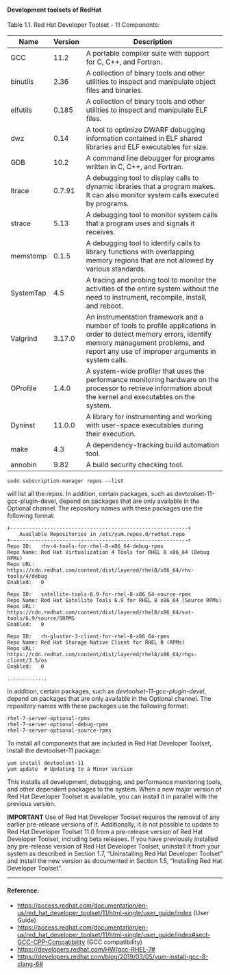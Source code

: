 #### Development toolsets of RedHat
Table 1.1. Red Hat Developer Toolset - 11 Components:

|Name |	Version	|Description |
|-----|---------|------------|
|GCC       | 11.2  | A portable compiler suite with support for C, C++, and Fortran.|
|binutils  | 2.36  | A collection of binary tools and other utilities to inspect and manipulate object files and binaries.|
|elfutils  | 0.185 | A collection of binary tools and other utilities to inspect and manipulate ELF files.|
|dwz       | 0.14  | A tool to optimize DWARF debugging information contained in ELF shared libraries and ELF executables for size.|
|GDB       | 10.2  | A command line debugger for programs written in C, C++, and Fortran.|
|ltrace    | 0.7.91| A debugging tool to display calls to dynamic libraries that a program makes. It can also monitor system calls executed by programs.|
|strace    | 5.13  | A debugging tool to monitor system calls that a program uses and signals it receives.|
|memstomp  | 0.1.5 | A debugging tool to identify calls to library functions with overlapping memory regions that are not allowed by various standards.|
|SystemTap | 4.5   | A tracing and probing tool to monitor the activities of the entire system without the need to instrument, recompile, install, and reboot.|
|Valgrind  | 3.17.0| An instrumentation framework and a number of tools to profile applications in order to detect memory errors, identify memory management problems, and report any use of improper arguments in system calls.|
|OProfile  | 1.4.0 | A system-wide profiler that uses the performance monitoring hardware on the processor to retrieve information about the kernel and executables on the system.|
|Dyninst   | 11.0.0| A library for instrumenting and working with user-space executables during their execution.|
|make      | 4.3   | A dependency-tracking build automation tool.|
|annobin   | 9.82  | A build security checking tool.|


```
sudo subscription-manager repos --list
```
will list all the repos. In addition, certain packages, such as devtoolset-11-gcc-plugin-devel, depend on packages that are only available in the Optional channel. The repository names with these packages use the following format:


```
+----------------------------------------------------------+
    Available Repositories in /etc/yum.repos.d/redhat.repo
+----------------------------------------------------------+
Repo ID:   rhv-4-tools-for-rhel-8-x86_64-debug-rpms
Repo Name: Red Hat Virtualization 4 Tools for RHEL 8 x86_64 (Debug RPMs)
Repo URL:  https://cdn.redhat.com/content/dist/layered/rhel8/x86_64/rhv-tools/4/debug
Enabled:   0

Repo ID:   satellite-tools-6.9-for-rhel-8-x86_64-source-rpms
Repo Name: Red Hat Satellite Tools 6.9 for RHEL 8 x86_64 (Source RPMs)
Repo URL:  https://cdn.redhat.com/content/dist/layered/rhel8/x86_64/sat-tools/6.9/source/SRPMS
Enabled:   0

Repo ID:   rh-gluster-3-client-for-rhel-8-x86_64-rpms
Repo Name: Red Hat Storage Native Client for RHEL 8 (RPMs)
Repo URL:  https://cdn.redhat.com/content/dist/layered/rhel8/x86_64/rhgs-client/3.5/os
Enabled:   0

.............
```

In addition, certain packages, such as *devtoolset-11-gcc-plugin-devel*, depend on packages that are only available in the Optional channel. The repository names with these packages use the following format:
```
rhel-7-server-optional-rpms
rhel-7-server-optional-debug-rpms
rhel-7-server-optional-source-rpms
```

To install all components that are included in Red Hat Developer Toolset, install the devtoolset-11 package:
```
yum install devtoolset-11
yum update  # Updating to a Minor Version
```
This installs all development, debugging, and performance monitoring tools, and other dependent packages to the system. When a new major version of Red Hat Developer Toolset is available, you can install it in parallel with the previous version.

**IMPORTANT**
Use of Red Hat Developer Toolset requires the removal of any earlier pre-release versions of it. Additionally, it is not possible to update to Red Hat Developer Toolset 11.0 from a pre-release version of Red Hat Developer Toolset, including beta releases. If you have previously installed any pre-release version of Red Hat Developer Toolset, uninstall it from your system as described in Section 1.7, “Uninstalling Red Hat Developer Toolset” and install the new version as documented in Section 1.5, “Installing Red Hat Developer Toolset”.

_____
#### Reference:
* https://access.redhat.com/documentation/en-us/red_hat_developer_toolset/11/html-single/user_guide/index  (User Guide)
* https://access.redhat.com/documentation/en-us/red_hat_developer_toolset/11/html-single/user_guide/index#sect-GCC-CPP-Compatibility (GCC compatibility)
* https://developers.redhat.com/HW/gcc-RHEL-7#
* https://developers.redhat.com/blog/2019/03/05/yum-install-gcc-8-clang-6#
